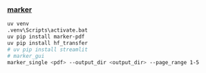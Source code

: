 ### [marker](https://github.com/VikParuchuri/marker)

```sh
uv venv
.venv\Scripts\activate.bat
uv pip install marker-pdf
uv pip install hf_transfer
# uv pip install streamlit
# marker_gui
marker_single <pdf> --output_dir <output_dir> --page_range 1-5
```